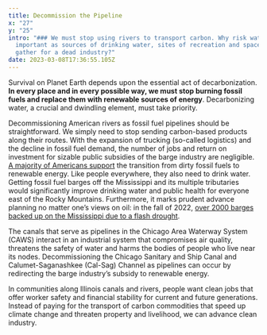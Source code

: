 ```yaml
---
title: Decommission the Pipeline
x: "27"
y: "25"
intro: "### We must stop using rivers to transport carbon. Why risk waters so
  important as sources of drinking water, sites of recreation and spaces to
  gather for a dead industry?"
date: 2023-03-08T17:36:55.105Z
---
```

Survival on Planet Earth depends upon the essential act of decarbonization. **In every place and in every possible way, we must stop burning fossil fuels and replace them with renewable sources of energy**. Decarbonizing water, a crucial and dwindling element, must take priority.

Decommissioning American rivers as fossil fuel pipelines should be straightforward. We simply need to stop sending carbon-based products along their routes. With the expansion of trucking (so-called logistics) and the decline in fossil fuel demand, the number of jobs and return on investment for sizable public subsidies of the barge industry are negligible. [A majority of Americans support](https://news.gallup.com/poll/248006/americans-support-reducing-fossil-fuel.aspx) the transition from dirty fossil fuels to renewable energy. Like people everywhere, they also need to drink water. Getting fossil fuel barges off the Mississippi and its multiple tributaries would significantly improve drinking water and public health for everyone east of the Rocky Mountains. Furthermore, it marks prudent advance planning no matter one’s views on oil: in the fall of 2022, [over 2000 barges backed up on the Mississippi due to a flash drought](https://theconversation.com/record-low-water-levels-on-the-mississippi-river-in-2022-show-how-climate-change-is-altering-large-rivers-193920#:~:text=Stream%20flow%20in%20the%20lower,20%2C%202022%2C%20at%20Memphis.).

The canals that serve as pipelines in the Chicago Area Waterway System (CAWS) interact in an industrial system that compromises air quality, threatens the safety of water and harms the bodies of people who live near its nodes. Decommissioning the Chicago Sanitary and Ship Canal and Calumet-Saganashkee (Cal-Sag) Channel as pipelines can occur by redirecting the barge industry’s subsidy to renewable energy.

In communities along Illinois canals and rivers, people want clean jobs that offer worker safety and financial stability for current and future generations. Instead of paying for the transport of carbon commodities that speed up climate change and threaten property and livelihood, we can advance clean industry.

